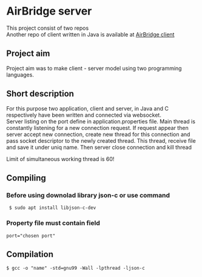 # AirBridge server

This project consist of two repos <br>
Another repo of client written in Java is available at
[AirBridge client](https://github.com/rozek1997/air-bridge-client)

## Project aim 

Project aim was to make client - server model using two programming languages. <br>

## Short description
For this purpose two application, client and server, in Java and C respectively have been written and connected via websocket. <br>
Server listing on the port define in application.properties file. Main thread is constantly listening for a new connection request. 
If request appear then server accept new connection, create new thread for this connection and pass socket descriptor to the newly created thread. 
This thread, receive file and save it under uniq name. Then server close connection and kill thread<br>

Limit of simultaneous working thread is 60!

## Compiling 
### Before using downolad library json-c or use command
` $ sudo apt install libjson-c-dev`

### Property file must contain field
` port="chosen port" `

## Compilation

`$ gcc -o "name" -std=gnu99 -Wall -lpthread -ljson-c`